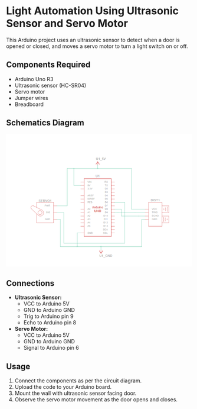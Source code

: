 # Light Automation Using Ultrasonic Sensor and Servo Motor

This Arduino project uses an ultrasonic sensor to detect when a door is opened or closed, and moves a servo motor to turn a light switch on or off. 

## Components Required
- Arduino Uno R3
- Ultrasonic sensor (HC-SR04)
- Servo motor
- Jumper wires
- Breadboard

## Schematics Diagram

![Schematics Diagram](image.png)


## Connections
- **Ultrasonic Sensor:**
  - VCC to Arduino 5V
  - GND to Arduino GND
  - Trig to Arduino pin 9
  - Echo to Arduino pin 8
- **Servo Motor:**
  - VCC to Arduino 5V
  - GND to Arduino GND
  - Signal to Arduino pin 6

## Usage
1. Connect the components as per the circuit diagram.
2. Upload the code to your Arduino board.
3. Mount the wall with ultrasonic sensor facing door.
4. Observe the servo motor movement as the door opens and closes.
